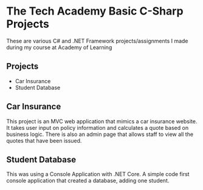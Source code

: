 # The Tech Academy Basic C-Sharp Projects
 
These are various C# and .NET Framework projects/assignments I made during my course at Academy of Learning

<h2>Projects</h2>
<ul>
 <li>Car Insurance</li>
 <li>Student Database</li>
</ul>

<h2>Car Insurance</h2>
<p>This project is an MVC web application that mimics a car insurance website. It takes user input on policy information and calculates a quote based on business logic. There is also an admin page that allows staff to view all the quotes that have been issued.</p>

<h2>Student Database</h2>
<p>This was using a Console Application with .NET Core. A simple code first console application that created a database, adding one student.</p>
